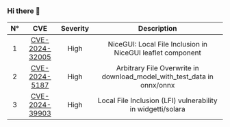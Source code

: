 ### Hi there 👋

<!--
**sunriseXu/sunriseXu** is a ✨ _special_ ✨ repository because its `README.md` (this file) appears on your GitHub profile.

Here are some ideas to get you started:

- 🔭 I’m currently working on ...
- 🌱 I’m currently learning ...
- 👯 I’m looking to collaborate on ...
- 🤔 I’m looking for help with ...
- 💬 Ask me about ...
- 📫 How to reach me: ...
- 😄 Pronouns: ...
- ⚡ Fun fact: ...
-->
|N°| CVE 	| Severity 	| Description 	|
|:--:	|:---:	|:--------:	|:-----------:	|
|1 |   [CVE-2024-32005](https://github.com/zauberzeug/nicegui/security/advisories/GHSA-mwc7-64wg-pgvj)  	|      High     	|        NiceGUI: Local File Inclusion in NiceGUI leaflet component       	|
|2 |   [CVE-2024-5187](https://huntr.com/bounties/50235ebd-3410-4ada-b064-1a648e11237e)  	|      High     	|        Arbitrary File Overwrite in download_model_with_test_data in onnx/onnx       	|
|3 |   [CVE-2024-39903](https://github.com/widgetti/solara/security/advisories/GHSA-9794-pc4r-438w)  	|      High     	|        Local File Inclusion (LFI) vulnerability in widgetti/solara       	|
